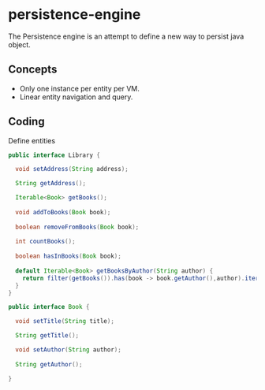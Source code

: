 persistence-engine
==================

The Persistence engine is an attempt to define a new way to persist java object.

## Concepts

- Only one instance per entity per VM.
- Linear entity navigation and query.

## Coding

Define entities

``` java
public interface Library {

  void setAddress(String address);

  String getAddress();

  Iterable<Book> getBooks();
  
  void addToBooks(Book book);
  
  boolean removeFromBooks(Book book);
  
  int countBooks();
  
  boolean hasInBooks(Book book);
  
  default Iterable<Book> getBooksByAuthor(String author) {
    return filter(getBooks()).has(book -> book.getAuthor(),author).iterable();
  }
}
```

``` java
public interface Book {

  void setTitle(String title);

  String getTitle();

  void setAuthor(String author);
  
  String getAuthor();

}
```
